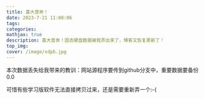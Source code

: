```yaml
---
title: 喜大普奔！
date: 2023-7-21 11:08:06
tags:
categories: 
mathjax: true
description: 喜大普奔！固态硬盘数据被我弄出来了，博客又恢复更新了！
top_img: 
cover: /image/xdpb.jpg
---
```


本次数据丢失给我带来的教训：网站源程序要传到github分支中，重要数据要备份0.0

可惜有些学习版软件无法直接拷贝过来，还是需要重新弄一个:-(
